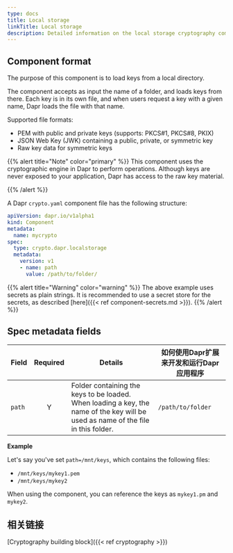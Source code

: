 ```yaml
---
type: docs
title: Local storage
linkTitle: Local storage
description: Detailed information on the local storage cryptography component
---
```


## Component format

The purpose of this component is to load keys from a local directory.

The component accepts as input the name of a folder, and loads keys from there. Each key is in its own file, and when users request a key with a given name, Dapr loads the file with that name.

Supported file formats:

- PEM with public and private keys (supports: PKCS#1, PKCS#8, PKIX)
- JSON Web Key (JWK) containing a public, private, or symmetric key
- Raw key data for symmetric keys

{{% alert title="Note" color="primary" %}}
This component uses the cryptographic engine in Dapr to perform operations. Although keys are never exposed to your application, Dapr has access to the raw key material.

{{% /alert %}}

A Dapr `crypto.yaml` component file has the following structure:

```yaml
apiVersion: dapr.io/v1alpha1
kind: Component
metadata:
  name: mycrypto
spec:
  type: crypto.dapr.localstorage
  metadata:
    version: v1
    - name: path
      value: /path/to/folder/
```

{{% alert title="Warning" color="warning" %}}
The above example uses secrets as plain strings. It is recommended to use a secret store for the secrets, as described [here]({{< ref component-secrets.md >}}).
{{% /alert %}}

## Spec metadata fields

| Field  | Required | Details                                                                                                                           | 如何使用Dapr扩展来开发和运行Dapr应用程序 |
| ------ | :------: | --------------------------------------------------------------------------------------------------------------------------------- | ------------------------ |
| `path` |     Y    | Folder containing the keys to be loaded. When loading a key, the name of the key will be used as name of the file in this folder. | `/path/to/folder`        |

**Example**

Let's say you've set `path=/mnt/keys`, which contains the following files:

- `/mnt/keys/mykey1.pem`
- `/mnt/keys/mykey2`

When using the component, you can reference the keys as `mykey1.pm` and `mykey2`.

## 相关链接

[Cryptography building block]({{< ref cryptography >}})
